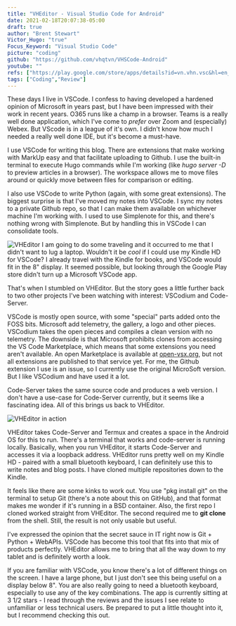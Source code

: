 ```yaml
---
title: "VHEditor - Visual Studio Code for Android"
date: 2021-02-18T20:07:38-05:00
draft: true
author: "Brent Stewart"
Victor_Hugo: "true"
Focus_Keyword: "Visual Studio Code"
picture: "coding"
github: "https://github.com/vhqtvn/VHSCode-Android"
youtube: ""
refs: ["https://play.google.com/store/apps/details?id=vn.vhn.vsc&hl=en_US&gl=US","https://simplenote.com/","https://github.com/cdr/code-server","https://vscodium.com/"]
tags: ["Coding","Review"]
---
```

These days I live in VSCode.  I confess to having developed a hardened opinion of Microsoft in years past, but I have been impressed with their work in recent years.  O365 runs like a champ in a browser.  Teams is a really well done application, which I've come to _prefer_ over Zoom and (especially) Webex.  But VScode is in a league of it's own.  I didn't know how much I needed a really well done IDE, but it's become a must-have.

I use VSCode for writing this blog.  There are extensions that make working with MarkUp easy and that facilitate uploading to Github.  I use the built-in terminal to execute Hugo commands while I'm working (like _hugo server -D_ to preview articles in a browser).  The workspace allows me to move files around or quickly move between files for comparison or editing.

I also use VSCode to write Python (again, with some great extensions).  The biggest surprise is that I've moved my notes into VSCode.  I sync my notes to a private Github repo, so that I can make them available on whichever machine I'm working with.  I used to use Simplenote for this, and there's nothing wrong with Simplenote.  But by handling this in VSCode I can consolidate tools.

![VHEditor](/vheditor.png#floatright)
I am going to do some traveling and it occurred to me that I didn't want to lug a laptop.  Wouldn't it be _cool_ if I could use my Kindle HD for VSCode?  I already travel with the Kindle for books, and VSCode would fit in the 8" display.  It seemed possible, but looking through the Google Play store didn't turn up a Microsoft VSCode app.

That's when I stumbled on VHEditor.  But the story goes a little further back to two other projects I've been watching with interest: VSCodium and Code-Server.

VSCode is mostly open source, with some "special" parts added onto the FOSS bits.  Microsoft add telemetry, the gallery, a logo and other pieces.  VSCodium takes the open pieces and compiles a clean version with no telemetry.  The downside is that Microsoft prohibits clones from accessing the VS Code Marketplace, which means that some extensions you need aren't available.  An open Marketplace is available at [open-vsx.org](https://open-vsx.org), but not all extensions are published to that service yet.  For me, the Github extension I use is an issue, so I currently use the original MicroSoft version.  But I like VSCodium and have used it a lot.

Code-Server takes the same source code and produces a web version.  I don't have a use-case for Code-Server currently, but it seems like a fascinating idea.  All of this brings us back to VHEditor.

![VHEditor in action](/vheditorpic.jpeg#floatleft)

VHEditor takes Code-Server and Termux and creates a space in the Android OS for this to run.  There's a terminal that works and code-server is running locally.  Basically, when you run VHEditor, it starts Code-Server and accesses it via a loopback address.  VHEditor runs pretty well on my Kindle HD - paired with a small bluetooth keyboard, I can definitely use this to write notes and blog posts.  I have cloned multiple repositories down to the Kindle.

It feels like there are some kinks to work out.  You use "pkg install git" on the terminal to setup Git (there's a note about this on GitHub), and that format makes me wonder if it's running in a BSD container.  Also, the first repo I cloned worked straight from VHEditor.  The second required me to __git clone__ from the shell.  Still, the result is not only usable but useful.

I've expressed the opinion that the secret sauce in IT right now is Git + Python + WebAPIs.  VSCode has become this tool that fits into that mix of products perfectly.  VHEditor allows me to bring that all the way down to my tablet and is definitely worth a look.

If you are familiar with VSCode, you know there's a lot of different things on the screen.  I have a large phone, but I just don't see this being useful on a display below 8".  You are also really going to need a bluetooth keyboard, especially to use any of the key combinations.  The app is currently sitting at 3 1/2 stars - I read through the reviews and the issues I see relate to unfamiliar or less technical users.  Be prepared to put a little thought into it, but I recommend checking this out.



